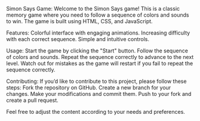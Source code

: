 Simon Says Game: 
Welcome to the Simon Says game! This is a classic memory game where you need to follow a sequence of colors and sounds to win. The game is built using HTML, CSS, and JavaScript.

Features:
Colorful interface with engaging animations.
Increasing difficulty with each correct sequence.
Simple and intuitive controls.

Usage:
Start the game by clicking the "Start" button.
Follow the sequence of colors and sounds.
Repeat the sequence correctly to advance to the next level.
Watch out for mistakes as the game will restart if you fail to repeat the sequence correctly.

Contributing:
If you’d like to contribute to this project, please follow these steps:
Fork the repository on GitHub.
Create a new branch for your changes.
Make your modifications and commit them.
Push to your fork and create a pull request.

Feel free to adjust the content according to your needs and preferences.
